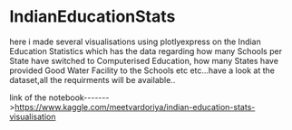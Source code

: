 # IndianEducationStats

here i made several visualisations using plotlyexpress on the Indian Education Statistics which has the data regarding how many Schools per State have switched to Computerised Education,
how many States have provided Good Water Facility to the Schools etc etc...have a look at the dataset,all the requirments will be available..

link of the notebook------->https://www.kaggle.com/meetvardoriya/indian-education-stats-visualisation

